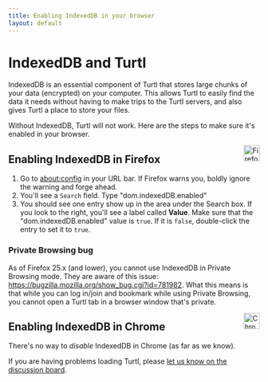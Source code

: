 ```yaml
---
title: Enabling IndexedDB in your browser
layout: default
---
```


IndexedDB and Turtl
===================
IndexedDB is an essential component of Turtl that stores large chunks of your
data (encrypted) on your computer. This allows Turtl to easily find the data it
needs without having to make trips to the Turtl servers, and also gives Turtl a
place to store your files.

Without IndexedDB, Turtl will not work. Here are the steps to make sure it's
enabled in your browser.

<img src="/images/site/icons/firefox_32x32.png" width="32" height="32" alt="Firefox" align="right"/>

Enabling IndexedDB in Firefox
-----------------------------

1. Go to [about:config](about:config) in your URL bar. If Firefox warns you,
boldly ignore the warning and forge ahead.
1. You'll see a `Search` field. Type "dom.indexedDB.enabled"
1. You should see one entry show up in the area under the Search box. If you
look to the right, you'll see a label called __Value__. Make sure that the
"dom.indexedDB.enabled" value is `true`. If it is `false`, double-click the
entry to set it to `true`.

### Private Browsing bug
As of Firefox 25.x (and lower), you cannot use IndexedDB in Private Browsing
mode. They are aware of this issue: <https://bugzilla.mozilla.org/show_bug.cgi?id=781982>.
What this means is that while you can log in/join and bookmark while using
Private Browsing, you cannot open a Turtl tab in a browser window that's
private.

<img src="/images/site/icons/chrome_32x32.png" width="32" height="32" alt="Chrome" align="right"/>

Enabling IndexedDB in Chrome
----------------------------

There's no way to *disable* IndexedDB in Chrome (as far as we know).

If you are having problems loading Turtl, please
[let us know on the discussion board](http://groups.google.com/d/forum/turtl).
